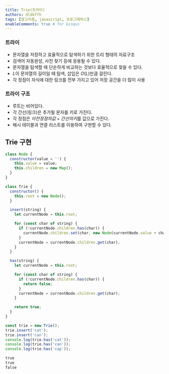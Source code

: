 ```yaml
---
title: Trie(트라이)
authors: dldkffh
tags: [알고리즘, javascript, 프로그래머스]
enableComments: true # for Gisqus
---
```


### 트라이

- 문자열을 저장하고 효율적으로 탐색하기 위한 트리 형태의 자료구조
- 검색어 자동완성, 사전 찾기 등에 응용될 수 있다.
- 문자열을 탐색할 때 단순하게 비교하는 것보다 효율적으로 찾을 수 있다.
- $L$이 문자열의 길이일 때 탐색, 삽입은 $O(L)$만큼 걸린다.
- 각 정점이 자식에 대한 링크를 전부 가지고 있어 저장 공간을 더 많이 사용

<!--truncate-->

### 트라이 구조

- 루트는 비어있다.
- 각 간선(링크)은 추가될 문자를 키로 가진다.
- 각 정점은 $이전 정점의 값 + 간선의 키$를 값으로 가진다.
- 해시 테이블과 연결 리스트를 이용하여 구현할 수 있다.

## Trie 구현

```javascript showLineNumbers title="javascript"
class Node {
  constructor(value = '') {
    this.value = value;
    this.children = new Map();
  }
}

class Trie {
  constructor() {
    this.root = new Node();
  }

  insert(string) {
    let currentNode = this.root;

    for (const char of string) {
      if (!currentNode.children.has(char)) {
        currentNode.children.set(char, new Node(currentNode.value + char));
      }
      currentNode = currentNode.children.get(char);
    }
  }

  has(string) {
    let currentNode = this.root;

    for (const char of string) {
      if (!currentNode.children.has(char)) {
        return false;
      }
      currentNode = currentNode.children.get(char);
    }

    return true;
  }
}

const trie = new Trie();
trie.insert('cat');
trie.insert('can');
console.log(trie.has('cat'));
console.log(trie.has('can'));
console.log(trie.has('cap'));
```

```powershell title="powershell"
true
true
false
```
